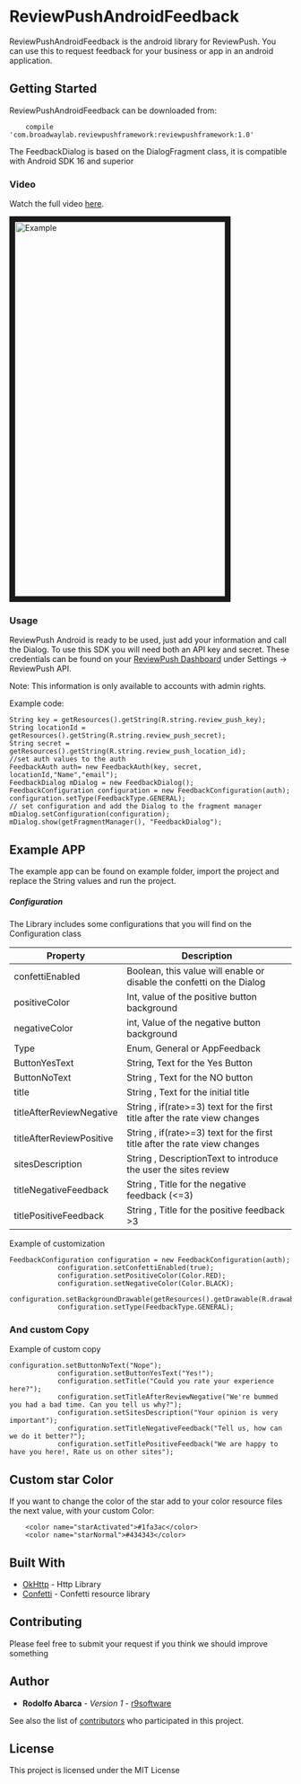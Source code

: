 # ReviewPushAndroidFeedback

ReviewPushAndroidFeedback is the android library for ReviewPush. You can use this to request feedback for your business or app in an android application.

## Getting Started

ReviewPushAndroidFeedback can be downloaded from:

```
    compile 'com.broadwaylab.reviewpushframework:reviewpushframework:1.0'
```

The FeedbackDialog is based on the DialogFragment class, it is compatible with Android SDK 16 and superior

### Video

Watch the full video <a href="https://vimeo.com/247637937" target="_blank">here</a>.

<a href="https://vimeo.com/247637937" target="_blank"><img src="https://media.giphy.com/media/l4EpbX4shoUxdAGIw/giphy.gif" 
alt="Example" width="375" height="667" border="10" /></a>

### Usage

ReviewPush Android is ready to be used, just add your information and call the Dialog.
To use this SDK you will need both an API key and secret. These credentials can be found on your  [ReviewPush Dashboard](http://dashboard.reviewpush.com/) under Settings -> ReviewPush API.

Note: This information is only available to accounts with admin rights.

Example code:
```
String key = getResources().getString(R.string.review_push_key);
String locationId = getResources().getString(R.string.review_push_secret);
String secret = getResources().getString(R.string.review_push_location_id);
//set auth values to the auth
FeedbackAuth auth= new FeedbackAuth(key, secret, locationId,"Name","email");
FeedbackDialog mDialog = new FeedbackDialog(); 
FeedbackConfiguration configuration = new FeedbackConfiguration(auth);
configuration.setType(FeedbackType.GENERAL);
// set configuration and add the Dialog to the fragment manager
mDialog.setConfiguration(configuration);
mDialog.show(getFragmentManager(), "FeedbackDialog");
```
## Example APP

The example app can be found on example folder, import the project and replace the String values and run the project.


##### Configuration

The Library includes some configurations that you will find on the Configuration class

| Property  | Description |
| --------- | ------------- |
| confettiEnabled | Boolean, this value will enable or disable the confetti on the Dialog | 
| positiveColor | Int, value of the positive button background | 
| negativeColor | int, Value of the negative button background | 
| Type | Enum, General or AppFeedback | 
| ButtonYesText | String, Text for the Yes Button | 
| ButtonNoText | String , Text for the NO button | 
| title | String , Text for the initial title | 
| titleAfterReviewNegative | String , if(rate>=3) text for the first title after the rate view changes | 
| titleAfterReviewPositive | String , if(rate>=3) text for the first title after the rate view changes | 
| sitesDescription | String , DescriptionText to introduce the user the sites review |
| titleNegativeFeedback | String , Title for the negative feedback (<=3) |
| titlePositiveFeedback | String , Title for the positive feedback >3 |


Example of customization
```
FeedbackConfiguration configuration = new FeedbackConfiguration(auth);
            configuration.setConfettiEnabled(true);
            configuration.setPositiveColor(Color.RED);
            configuration.setNegativeColor(Color.BLACK);
            configuration.setBackgroundDrawable(getResources().getDrawable(R.drawable.ic_launcher_background));
            configuration.setType(FeedbackType.GENERAL);
```

### And custom Copy

Example of custom copy

```
configuration.setButtonNoText("Nope");
            configuration.setButtonYesText("Yes!");
            configuration.setTitle("Could you rate your experience here?");
            configuration.setTitleAfterReviewNegative("We're bummed you had a bad time. Can you tell us why?");
            configuration.setSitesDescription("Your opinion is very important");
            configuration.setTitleNegativeFeedback("Tell us, how can we do it better?");
            configuration.setTitlePositiveFeedback("We are happy to have you here!, Rate us on other sites");
```

## Custom star Color

If you want to change the color of the star add to your color resource files the next value, with your custom Color:

```
    <color name="starActivated">#1fa3ac</color>
    <color name="starNormal">#434343</color>
```
## Built With

* [OkHttp](http://square.github.io/okhttp/) - Http Library
* [Confetti](https://github.com/jinatonic/confetti) - Confetti resource library

## Contributing

Please feel free to submit your request if you think we should improve something

## Author

* **Rodolfo Abarca** - *Version 1* - [r9software](https://github.com/r9software)

See also the list of [contributors](https://github.com/broadwaylab/ReviewPushAndroidFeedback/contributors) who participated in this project.

## License

This project is licensed under the MIT License
